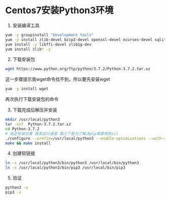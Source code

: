 # Centos7安装Python3环境

1. 安装编译工具

```bash
yum -y groupinstall "Development tools"
yum -y install zlib-devel bzip2-devel openssl-devel ncurses-devel sqlite-devel readline-devel tk-devel gdbm-devel db4-devel libpcap-devel xz-devel
yum install -y libffi-devel zlib1g-dev
yum install zlib* -y
```

2. 下载安装包

```bash
wget https://www.python.org/ftp/python/3.7.2/Python-3.7.2.tar.xz
```

这一步骤提示我wget命令找不到，所以要先安装wget

```bash
yum -y install wget
```

再次执行下载安装包的命令

3. 下载完成后解压并安装

```bash
mkdir /usr/local/python3  
tar -xvf  Python-3.7.2.tar.xz
cd Python-3.7.2
# 指定安装位置 提高运行速度 第三个是为了解决pip需要用到ssl
./configure --prefix=/usr/local/python3 --enable-optimizations --with-ssl 
make && make install
```

4. 创建软链接

```bash
ln -s /usr/local/python3/bin/python3 /usr/local/bin/python3
ln -s /usr/local/python3/bin/pip3 /usr/local/bin/pip3
```

5. 验证

```bash
python3 -v
pip3 -v
```

